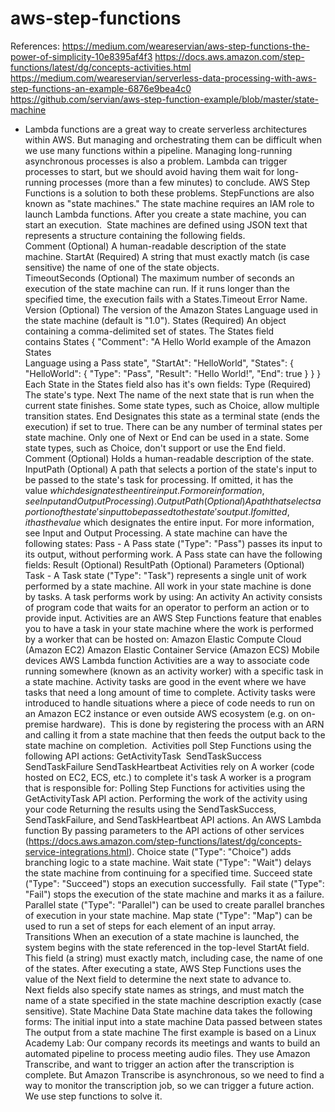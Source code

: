 # aws-step-functions

References:
https://medium.com/weareservian/aws-step-functions-the-power-of-simplicity-10e8395af4f3
https://docs.aws.amazon.com/step-functions/latest/dg/concepts-activities.html
https://medium.com/weareservian/serverless-data-processing-with-aws-step-functions-an-example-6876e9bea4c0
https://github.com/servian/aws-step-function-example/blob/master/state-machine
- Lambda functions are a great way to create serverless architectures within AWS. But managing and orchestrating them can be difficult when we use many functions within a pipeline. 
Managing long-running asynchronous processes is also a problem. Lambda can trigger processes to start, but we should avoid having them wait for long-running processes (more than a few minutes) to conclude. 
AWS Step Functions is a solution to both these problems.
StepFunctions are also known as "state machines."
The state machine requires an IAM role to launch Lambda functions.
After you create a state machine, you can start an execution. 
State machines are defined using JSON text that represents a structure containing the following fields.
Comment (Optional)
A human-readable description of the state machine.
StartAt (Required)
A string that must exactly match (is case sensitive) the name of one of the state objects.
TimeoutSeconds (Optional)
The maximum number of seconds an execution of the state machine can run. If it runs longer than the specified time, the execution fails with a States.Timeout Error Name.
Version (Optional)
The version of the Amazon States Language used in the state machine (default is "1.0").
States (Required)
An object containing a comma-delimited set of states.
The States field contains States
{
  "Comment": "A Hello World example of the Amazon States   
Language using a Pass state",
  "StartAt": "HelloWorld",
  "States": {
    "HelloWorld": {
      "Type": "Pass",
      "Result": "Hello World!",
      "End": true
    }
  }
}
Each State in the States field also has it's own fields:
Type (Required)
The state's type.
Next
The name of the next state that is run when the current state finishes. Some state types, such as Choice, allow multiple transition states.
End
Designates this state as a terminal state (ends the execution) if set to true. There can be any number of terminal states per state machine. Only one of Next or End can be used in a state. Some state types, such as Choice, don't support or use the End field.
Comment (Optional)
Holds a human-readable description of the state.
InputPath (Optional)
A path that selects a portion of the state's input to be passed to the state's task for processing. If omitted, it has the value $ which designates the entire input. For more information, see Input and Output Processing).
OutputPath (Optional)
A path that selects a portion of the state's input to be passed to the state's output. If omitted, it has the value $ which designates the entire input. For more information, see Input and Output Processing.
A state machine can have the following states:
Pass - A Pass state ("Type": "Pass") passes its input to its output, without performing work.
A Pass state can have the following fields:
Result (Optional)
ResultPath (Optional)
Parameters (Optional)
Task - A Task state ("Type": "Task") represents a single unit of work performed by a state machine. 
All work in your state machine is done by tasks. 
A task performs work by using:
An activity
An activity consists of program code that waits for an operator to perform an action or to provide input. 
Activities are an AWS Step Functions feature that enables you to have a task in your state machine where the work is performed by a worker that can be hosted on: 
Amazon Elastic Compute Cloud (Amazon EC2)
Amazon Elastic Container Service (Amazon ECS)
Mobile devices
AWS Lambda function
Activities are a way to associate code running somewhere (known as an activity worker) with a specific task in a state machine.
Activity tasks are good in the event where we have tasks that need a long amount of time to complete.
Activity tasks were introduced to handle situations where a piece of code needs to run on an Amazon EC2 instance or even outside AWS ecosystem (e.g. on on-premise hardware). 
This is done by registering the process with an ARN and calling it from a state machine that then feeds the output back to the state machine on completion. 
Activities poll Step Functions using the following API actions:
GetActivityTask 
SendTaskSuccess
SendTaskFailure
SendTaskHeartbeat
Activities rely on A worker (code hosted on EC2, ECS, etc.) to complete it's task 
A worker is a program that is responsible for:
Polling Step Functions for activities using the GetActivityTask API action.
Performing the work of the activity using your code
Returning the results using the SendTaskSuccess, SendTaskFailure, and SendTaskHeartbeat API actions.
An AWS Lambda function
By passing parameters to the API actions of other services (https://docs.aws.amazon.com/step-functions/latest/dg/concepts-service-integrations.html).
Choice state ("Type": "Choice") adds branching logic to a state machine.
Wait state ("Type": "Wait") delays the state machine from continuing for a specified time.
Succeed state ("Type": "Succeed") stops an execution successfully. 
Fail state ("Type": "Fail") stops the execution of the state machine and marks it as a failure.
Parallel state ("Type": "Parallel") can be used to create parallel branches of execution in your state machine.
Map state ("Type": "Map") can be used to run a set of steps for each element of an input array. 
Transitions
When an execution of a state machine is launched, the system begins with the state referenced in the top-level StartAt field. This field (a string) must exactly match, including case, the name of one of the states.
After executing a state, AWS Step Functions uses the value of the Next field to determine the next state to advance to.
Next fields also specify state names as strings, and must match the name of a state specified in the state machine description exactly (case sensitive).
State Machine Data
State machine data takes the following forms:
The initial input into a state machine
Data passed between states
The output from a state machine
The first example is based on a Linux Academy Lab:
Our company records its meetings and wants to build an automated pipeline to process meeting audio files. They use Amazon Transcribe, and want to trigger an action after the transcription is complete. But Amazon Transcribe is asynchronous, so we need to find a way to monitor the transcription job, so we can trigger a future action. We use step functions to solve it.
